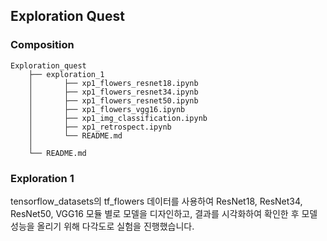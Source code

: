 ## Exploration Quest

### Composition

```
Exploration_quest
    ├── exploration_1
    │       ├── xp1_flowers_resnet18.ipynb
    │       ├── xp1_flowers_resnet34.ipynb
    │       ├── xp1_flowers_resnet50.ipynb
    │       ├── xp1_flowers_vgg16.ipynb
    │       ├── xp1_img_classification.ipynb
    │       ├── xp1_retrospect.ipynb 
    │       └── README.md
    │      
    └── README.md
```
### Exploration 1

tensorflow_datasets의 tf_flowers 데이터를 사용하여 ResNet18, ResNet34, ResNet50, VGG16 모듈 별로 모델을 디자인하고, 결과를 시각화하여 확인한 후 모델 성능을 올리기 위해 다각도로 실험을 진행했습니다.